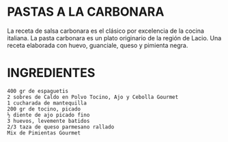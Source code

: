# PASTAS A LA CARBONARA
La receta de salsa carbonara es el clásico por excelencia de la cocina italiana. La pasta carbonara es un plato originario de la región de Lacio. Una receta elaborada con huevo, guanciale, queso y pimienta negra.
# INGREDIENTES

    400 gr de espaguetis
    2 sobres de Caldo en Polvo Tocino, Ajo y Cebolla Gourmet
    1 cucharada de mantequilla
    200 gr de tocino, picado
    ½ diente de ajo picado fino
    3 huevos, levemente batidos
    2/3 taza de queso parmesano rallado
    Mix de Pimientas Gourmet
